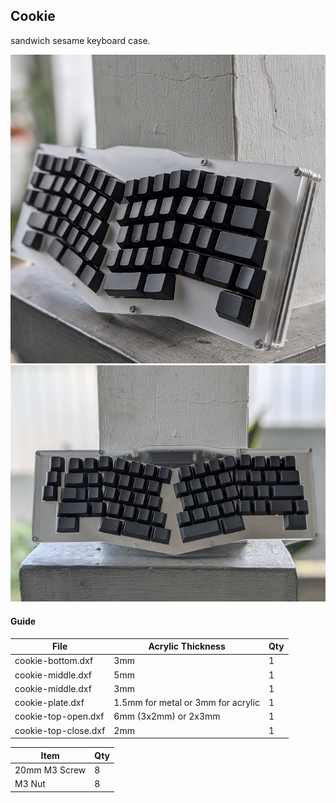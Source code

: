 ## Cookie
sandwich sesame keyboard case.

![cookie](./image.jpg)
![cookie](./image-1.jpg)

#### Guide

| File                 | Acrylic Thickness                  | Qty |
|----------------------|------------------------------------|-----|
| cookie-bottom.dxf    | 3mm                                | 1   |
| cookie-middle.dxf    | 5mm                                | 1   |
| cookie-middle.dxf    | 3mm                                | 1   |
| cookie-plate.dxf     | 1.5mm for metal or 3mm for acrylic | 1   |
| cookie-top-open.dxf  | 6mm (3x2mm) or 2x3mm                                | 1   |
| cookie-top-close.dxf | 2mm                                | 1   |



| Item          | Qty |
|---------------|-----|
| 20mm M3 Screw | 8   |
| M3 Nut        | 8   |
